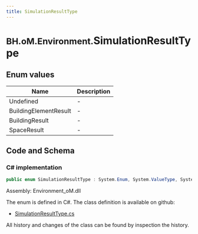```yaml
---
title: SimulationResultType
---
```


# <small>BH.oM.Environment.</small>**SimulationResultType**



## Enum values

| Name            | Description                                                    |
|-----------------|----------------------------------------------------------------|
| Undefined |  -  |
| BuildingElementResult |  -  |
| BuildingResult |  -  |
| SpaceResult |  -  |


## Code and Schema

### C# implementation

``` C# title="C#"
public enum SimulationResultType : System.Enum, System.ValueType, System.IComparable, System.ISpanFormattable, System.IFormattable, System.IConvertible
```

Assembly: Environment_oM.dll

The enum is defined in C#. The class definition is available on github:

- [SimulationResultType.cs](https://github.com/BHoM/BHoM/blob/develop/Environment_oM/Results\Enums\SimulationResultType.cs)

All history and changes of the class can be found by inspection the history.
